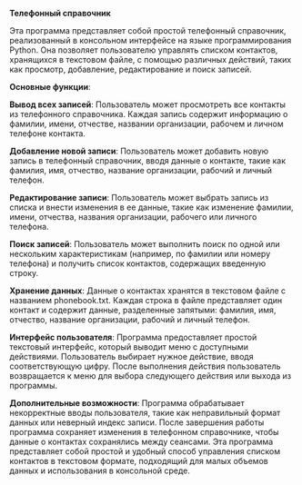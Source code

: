 **Телефонный справочник**

Эта программа представляет собой простой телефонный справочник, реализованный в консольном интерфейсе на языке программирования Python. Она позволяет пользователю управлять списком контактов, хранящихся в текстовом файле, с помощью различных действий, таких как просмотр, добавление, редактирование и поиск записей.

**Основные функции**:

**Вывод всех записей**: Пользователь может просмотреть все контакты из телефонного справочника. Каждая запись содержит информацию о фамилии, имени, отчестве, названии организации, рабочем и личном телефоне контакта.

**Добавление новой записи**: Пользователь может добавить новую запись в телефонный справочник, вводя данные о контакте, такие как фамилия, имя, отчество, название организации, рабочий и личный телефон.

**Редактирование записи**: Пользователь может выбрать запись из списка и внести изменения в ее данные, такие как изменение фамилии, имени, отчества, названия организации, рабочего или личного телефона.

**Поиск записей**: Пользователь может выполнить поиск по одной или нескольким характеристикам (например, по фамилии или номеру телефона) и получить список контактов, содержащих введенную строку.

**Хранение данных**:
Данные о контактах хранятся в текстовом файле с названием phonebook.txt. Каждая строка в файле представляет один контакт и содержит данные, разделенные запятыми: фамилия, имя, отчество, название организации, рабочий и личный телефон.

**Интерфейс пользователя**:
Программа предоставляет простой текстовый интерфейс, который выводит меню с доступными действиями. Пользователь выбирает нужное действие, вводя соответствующую цифру. После выполнения действия пользователь возвращается к меню для выбора следующего действия или выхода из программы.

**Дополнительные возможности**:
Программа обрабатывает некорректные вводы пользователя, такие как неправильный формат данных или неверный индекс записи.
После завершения работы программа сохраняет изменения в телефонном справочнике, чтобы данные о контактах сохранялись между сеансами.
Эта программа представляет собой простой и удобный способ управления списком контактов в текстовом формате, подходящий для малых объемов данных и использования в консольной среде.
